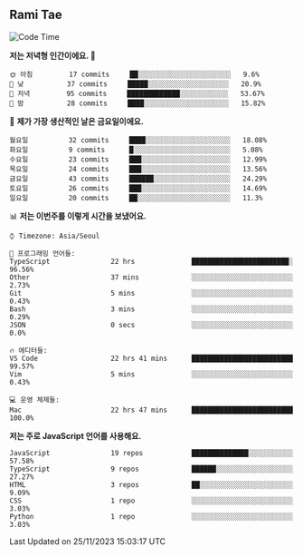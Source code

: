 ## Rami Tae

<!--START_SECTION:waka-->
![Code Time](http://img.shields.io/badge/Code%20Time-1%2C247%20hrs%2030%20mins-blue)

**저는 저녁형 인간이에요. 🦉** 

```text
🌞 아침         17 commits     ██░░░░░░░░░░░░░░░░░░░░░░░   9.6% 
🌆 낮　         37 commits     █████░░░░░░░░░░░░░░░░░░░░   20.9% 
🌃 저녁         95 commits     █████████████░░░░░░░░░░░░   53.67% 
🌙 밤　         28 commits     ████░░░░░░░░░░░░░░░░░░░░░   15.82%

```
📅 **제가 가장 생산적인 날은 금요일이에요.** 

```text
월요일          32 commits     ████░░░░░░░░░░░░░░░░░░░░░   18.08% 
화요일          9 commits      █░░░░░░░░░░░░░░░░░░░░░░░░   5.08% 
수요일          23 commits     ███░░░░░░░░░░░░░░░░░░░░░░   12.99% 
목요일          24 commits     ███░░░░░░░░░░░░░░░░░░░░░░   13.56% 
금요일          43 commits     ██████░░░░░░░░░░░░░░░░░░░   24.29% 
토요일          26 commits     ███░░░░░░░░░░░░░░░░░░░░░░   14.69% 
일요일          20 commits     ██░░░░░░░░░░░░░░░░░░░░░░░   11.3%

```


📊 **저는 이번주를 이렇게 시간을 보냈어요.** 

```text
⌚︎ Timezone: Asia/Seoul

💬 프로그래밍 언어들: 
TypeScript               22 hrs              ████████████████████████░   96.56% 
Other                    37 mins             ░░░░░░░░░░░░░░░░░░░░░░░░░   2.73% 
Git                      5 mins              ░░░░░░░░░░░░░░░░░░░░░░░░░   0.43% 
Bash                     3 mins              ░░░░░░░░░░░░░░░░░░░░░░░░░   0.29% 
JSON                     0 secs              ░░░░░░░░░░░░░░░░░░░░░░░░░   0.0%

🔥 에디터들: 
VS Code                  22 hrs 41 mins      █████████████████████████   99.57% 
Vim                      5 mins              ░░░░░░░░░░░░░░░░░░░░░░░░░   0.43%

💻 운영 체제들: 
Mac                      22 hrs 47 mins      █████████████████████████   100.0%

```

**저는 주로 JavaScript 언어를 사용해요.** 

```text
JavaScript               19 repos            ██████████████░░░░░░░░░░░   57.58% 
TypeScript               9 repos             ██████░░░░░░░░░░░░░░░░░░░   27.27% 
HTML                     3 repos             ██░░░░░░░░░░░░░░░░░░░░░░░   9.09% 
CSS                      1 repo              ░░░░░░░░░░░░░░░░░░░░░░░░░   3.03% 
Python                   1 repo              ░░░░░░░░░░░░░░░░░░░░░░░░░   3.03%

```



 Last Updated on 25/11/2023 15:03:17 UTC
<!--END_SECTION:waka-->
